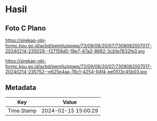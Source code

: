 # Hasil

## Foto C Plano

https://sirekap-obj-formc.kpu.go.id/acbd/pemilu/ppwp/73/09/08/20/07/7309082007017-20240214-235029--f27158d0-18e7-47a2-8682-3cb1e7632fe3.jpg

https://sirekap-obj-formc.kpu.go.id/acbd/pemilu/ppwp/73/09/08/20/07/7309082007017-20240214-235752--e625e4aa-76c1-4254-94f4-ee0513c45b03.jpg


## Metadata

| Key        | Value               |
| ---------- | ------------------- |
| Time Stamp | 2024-02-15 15:00:29 |



